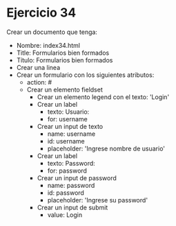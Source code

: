 # Ejercicio 34

Crear un documento que tenga:
* Nombre: index34.html
* Title:
Formularios bien formados
* Título:
Formularios bien formados
* Crear una linea
* Crear un formulario con los siguientes atributos:
  * action: #
  * Crear un elemento fieldset
    * Crear un elemento legend con el texto: 'Login'
    * Crear un label
      * texto: Usuario:
      * for: username
    * Crear un input de texto
      * name: username
      * id: username
      * placeholder: 'Ingrese nombre de usuario'
    * Crear un label
      * texto: Password:
      * for: password
    * Crear un input de password
      * name: password
      * id: password
      * placeholder: 'Ingrese su password'
    * Crear un input de submit
      * value: Login